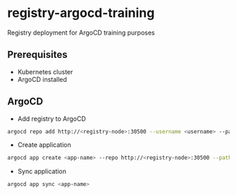 # registry-argocd-training

Registry deployment for ArgoCD training purposes

## Prerequisites

- Kubernetes cluster
- ArgoCD installed

## ArgoCD

- Add registry to ArgoCD

```bash
argocd repo add http://<registry-node>:30500 --username <username> --password <password>
```

- Create application

```bash
argocd app create <app-name> --repo http://<registry-node>:30500 --path <path> --dest-server https://kubernetes.default.svc --dest-namespace <namespace>
```

- Sync application

```bash
argocd app sync <app-name>
```
